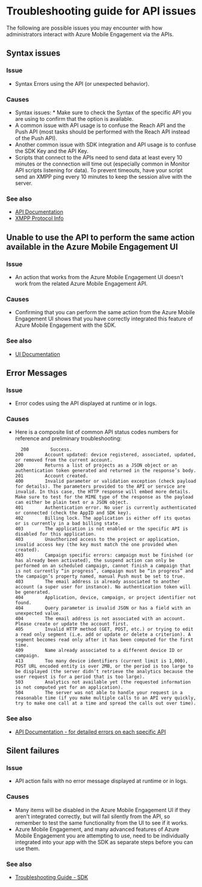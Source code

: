<properties 
   pageTitle="Azure Mobile Engagement Troubleshooting Guide - APIs" 
   description="Troubleshooting Guides for Azure Mobile Engagement - APIs" 
   services="mobile-engagement" 
   documentationCenter="" 
   authors="piyushjo" 
   manager="dwrede" 
   editor=""/>

<tags
   ms.service="mobile-engagement"
   ms.devlang="na"
   ms.topic="article"
   ms.tgt_pltfrm="mobile-multiple"
   ms.workload="mobile" 
   ms.date="06/18/2015"
   ms.author="piyushjo"/>

# Troubleshooting guide for API issues
The following are possible issues you may encounter with how administrators interact with Azure Mobile Engagement via the APIs.

## Syntax issues
### Issue
* Syntax Errors using the API (or unexpected behavior).

### Causes
* Syntax issues:  * Make sure to check the Syntax of the specific API you are using to confirm that the option is available.
* A common issue with API usage is to confuse the Reach API and the Push API (most tasks should be performed with the Reach API instead of the Push API). 
* Another common issue with SDK integration and API usage is to confuse the SDK Key and the API Key.
* Scripts that connect to the APIs need to send data at least every 10 minutes or the connection will time out (especially common in Monitor API scripts listening for data). To prevent timeouts, have your script send an XMPP ping every 10 minutes to keep the session alive with the server.



### See also
* [API Documentation](http://go.microsoft.com/fwlink/?LinkID=525553)
* [XMPP Protocol Info](http://xmpp.org/extensions/xep-0199.html)

## Unable to use the API to perform the same action available in the Azure Mobile Engagement UI
### Issue
* An action that works from the Azure Mobile Engagement UI doesn't work from the related Azure Mobile Engagement API.

### Causes
* Confirming that you can perform the same action from the Azure Mobile Engagement UI shows that you have correctly integrated this feature of Azure Mobile Engagement with the SDK.

### See also
* [UI Documentation](mobile-engagement-user-interface.md)

## Error Messages
### Issue
* Error codes using the API displayed at runtime or in logs.

### Causes
* Here is a composite list of common API status codes numbers for reference and preliminary troubleshooting:

        200        Success.
      200        Account updated: device registered, associated, updated, or removed from the current account.
      200        Returns a list of projects as a JSON object or an authentication token generated and returned in the response’s body.
      201        Account created.
      400        Invalid parameter or validation exception (check payload for details). The parameters provided to the API or service are invalid. In this case, the HTTP response will embed more details. Make sure to test for the MIME type of the response as the payload can either be plain text or a JSON object.
      401        Authentication error. No user is currently authenticated or connected (check the AppID and SDK key).
      402        Billing lock. The application is either off its quotas or is currently in a bad billing state.
      403        The application is not enabled or the specific API is disabled for this application.
      403        Unauthorized access to the project or application, invalid access key (the key must match the one provided when created).
      403        Campaign specific errors: campaign must be finished (or has already been activated), the suspend action can only be performed on an scheduled campaign, cannot finish a campaign that is not currently “in progress”, campaign must be “in progress” and the campaign’s property named, manual Push must be set to true.
      403        The email address is already associated to another account (a super user for instance). No authentication token will be generated.
      404        Application, device, campaign, or project identifier not found.
      404        Query parameter is invalid JSON or has a field with an unexpected value.
      404        The email address is not associated with an account. Please create or update the account first.
      405        Invalid HTTP method (GET, POST, etc.) or trying to edit a read only segment (i.e. add or update or delete a criterion). A segment becomes read only after it has been computed for the first time.
      409        Name already associated to a different device ID or campaign.
      413        Too many device identifiers (current limit is 1,000), POST URL encoded entity is over 2MB, or the period is too large to be displayed (the server didn’t retrieve the analytics because the user request is for a period that is too large).
      503        Analytics not available yet (the requested information is not computed yet for an application).
      504        The server was not able to handle your request in a reasonable time (if you make multiple calls to an API very quickly, try to make one call at a time and spread the calls out over time).


### See also
* [API Documentation - for detailed errors on each specific API](http://go.microsoft.com/fwlink/?LinkID=525553)

## Silent failures
### Issue
* API action fails with no error message displayed at runtime or in logs.

### Causes
* Many items will be disabled in the Azure Mobile Engagement UI if they aren't integrated correctly, but will fail silently from the API, so remember to test the same functionality from the UI to see if it works.
* Azure Mobile Engagement, and many advanced features of Azure Mobile Engagement you are attempting to use, need to be individually integrated into your app with the SDK as separate steps before you can use them.

### See also
* [Troubleshooting Guide - SDK](mobile-engagement-troubleshooting-guide-sdk.md)

<!--Link references-->

[Link 1]: mobile-engagement-user-interface.md
[Link 2]: mobile-engagement-troubleshooting-guide.md
[Link 3]: mobile-engagement-how-tos.md
[Link 4]: http://go.microsoft.com/fwlink/?LinkID=525553
[Link 5]: http://go.microsoft.com/fwlink/?LinkID=525554
[Link 6]: http://go.microsoft.com/fwlink/?LinkId=525555
[Link 7]: https://account.windowsazure.com/PreviewFeatures
[Link 8]: https://social.msdn.microsoft.com/Forums/azure/en-US/home?forum=azuremobileengagement
[Link 9]: http://azure.microsoft.com/en-us/services/mobile-engagement/
[Link 10]: http://azure.microsoft.com/en-us/documentation/services/mobile-engagement/
[Link 11]: http://azure.microsoft.com/en-us/pricing/details/mobile-engagement/
[Link 12]: mobile-engagement-user-interface-navigation.md
[Link 13]: mobile-engagement-user-interface-home.md
[Link 14]: mobile-engagement-user-interface-my-account.md
[Link 15]: mobile-engagement-user-interface-analytics.md
[Link 16]: mobile-engagement-user-interface-monitor.md
[Link 17]: mobile-engagement-user-interface-reach.md
[Link 18]: mobile-engagement-user-interface-segments.md
[Link 19]: mobile-engagement-user-interface-dashboard.md
[Link 20]: mobile-engagement-user-interface-settings.md
[Link 21]: mobile-engagement-troubleshooting-guide-analytics.md
[Link 22]: mobile-engagement-troubleshooting-guide-apis.md
[Link 23]: mobile-engagement-troubleshooting-guide-push-reach.md
[Link 24]: mobile-engagement-troubleshooting-guide-service.md
[Link 25]: mobile-engagement-troubleshooting-guide-sdk.md
[Link 26]: mobile-engagement-troubleshooting-guide-sr-info.md
[Link 27]: mobile-engagement-user-interface-reach-campaign.md
[Link 28]: mobile-engagement-user-interface-reach-criterion.md
[Link 29]: mobile-engagement-user-interface-reach-content.md
